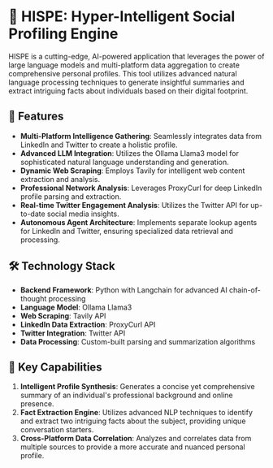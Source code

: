 # 🧊 HISPE: Hyper-Intelligent Social Profiling Engine

HISPE is a cutting-edge, AI-powered application that leverages the power of large language models and multi-platform data aggregation to create comprehensive personal profiles. This tool utilizes advanced natural language processing techniques to generate insightful summaries and extract intriguing facts about individuals based on their digital footprint.

## 🚀 Features

- **Multi-Platform Intelligence Gathering**: Seamlessly integrates data from LinkedIn and Twitter to create a holistic profile.
- **Advanced LLM Integration**: Utilizes the Ollama Llama3 model for sophisticated natural language understanding and generation.
- **Dynamic Web Scraping**: Employs Tavily for intelligent web content extraction and analysis.
- **Professional Network Analysis**: Leverages ProxyCurl for deep LinkedIn profile parsing and extraction.
- **Real-time Twitter Engagement Analysis**: Utilizes the Twitter API for up-to-date social media insights.
- **Autonomous Agent Architecture**: Implements separate lookup agents for LinkedIn and Twitter, ensuring specialized data retrieval and processing.

## 🛠 Technology Stack

- **Backend Framework**: Python with Langchain for advanced AI chain-of-thought processing
- **Language Model**: Ollama Llama3
- **Web Scraping**: Tavily API
- **LinkedIn Data Extraction**: ProxyCurl API
- **Twitter Integration**: Twitter API
- **Data Processing**: Custom-built parsing and summarization algorithms

## 🌟 Key Capabilities

1. **Intelligent Profile Synthesis**: Generates a concise yet comprehensive summary of an individual's professional background and online presence.
2. **Fact Extraction Engine**: Utilizes advanced NLP techniques to identify and extract two intriguing facts about the subject, providing unique conversation starters.
3. **Cross-Platform Data Correlation**: Analyzes and correlates data from multiple sources to provide a more accurate and nuanced personal profile.

